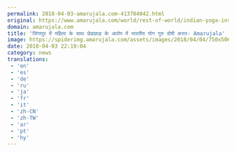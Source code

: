 ```yaml
---
permalink: 2018-04-03-amarujala.com-413784042.html
original: https://www.amarujala.com/world/rest-of-world/indian-yoga-instructor-9-months-jailed-in-singapore-for-molesting-a-woman?utm_source=rssfeed&utm_medium=Referral&utm_campaign=rssfeed
domain: amarujala.com
title: 'सिंगापुर में महिला के साथ छेड़छाड़ के आरोप में भारतीय योग गुरु दोषी करार- Amarujala'
image: https://spiderimg.amarujala.com/assets/images/2018/04/04/750x506/yoga_1522792425.jpeg
date: 2018-04-03 22:19:04
category: news
translations: 
 - 'en'
 - 'es'
 - 'de'
 - 'ru'
 - 'ja'
 - 'fr'
 - 'it'
 - 'zh-CN'
 - 'zh-TW'
 - 'ar'
 - 'pt'
 - 'hy'
---
```


